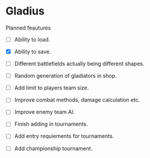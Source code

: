 # Gladius

Planned feautures
  - [ ] Ability to load.
  - [x] Ability to save.
  - [ ] Different battlefields actually being different shapes.
  - [ ] Random generation of gladiators in shop.
  - [ ] Add limit to players team size.
  - [ ] Improve combat methods, damage calculation etc.
  - [ ] Improve enemy team AI.
  - [ ] Finish adding in tournaments.
  - [ ] Add entry requiements for tournaments.
  - [ ] Add championship tournament.
 
